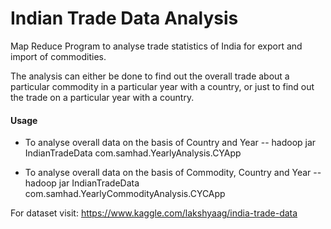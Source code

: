 # Indian Trade Data Analysis

Map Reduce Program to analyse trade statistics of India for export and import of commodities.

The analysis can either be done to find out the overall trade about a particular commodity in a particular year with a country, or just to find out the trade on a particular year with a country.


#### Usage
- To analyse overall data on the basis of Country and Year
-- hadoop jar IndianTradeData com.samhad.YearlyAnalysis.CYApp </export-file> <import-file> <outputDirectory>

- To analyse overall data on the basis of Commodity, Country and Year
-- hadoop jar IndianTradeData com.samhad.YearlyCommodityAnalysis.CYCApp </export-file> <import-file> <outputDirectory>

For dataset visit: https://www.kaggle.com/lakshyaag/india-trade-data
